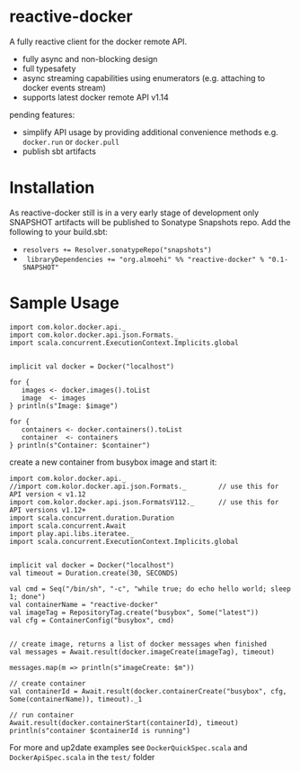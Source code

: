 reactive-docker
===============

A fully reactive client for the docker remote API.


* fully async and non-blocking design
* full typesafety
* async streaming capabilities using enumerators (e.g. attaching to docker events stream)
* supports latest docker remote API v1.14

pending features:

* simplify API usage by providing additional convenience methods e.g. ``docker.run`` or ``docker.pull``
* publish sbt artifacts

Installation
=============
As reactive-docker still is in a very early stage of development only SNAPSHOT artifacts will be published to Sonatype Snapshots repo. 
Add the following to your build.sbt:

* ```resolvers += Resolver.sonatypeRepo("snapshots")```
* ``` libraryDependencies += "org.almoehi" %% "reactive-docker" % "0.1-SNAPSHOT"```

Sample Usage
==================
```
import com.kolor.docker.api._
import com.kolor.docker.api.json.Formats._
import scala.concurrent.ExecutionContext.Implicits.global


implicit val docker = Docker("localhost")

for {
   images <- docker.images().toList
   image  <- images
} println(s"Image: $image")

for {
   containers <- docker.containers().toList
   container  <- containers
} println(s"Container: $container")

```

create a new container from busybox image and start it:

```
import com.kolor.docker.api._
//import com.kolor.docker.api.json.Formats._		// use this for API version < v1.12
import com.kolor.docker.api.json.FormatsV112._		// use this for API versions v1.12+
import scala.concurrent.duration.Duration
import scala.concurrent.Await
import play.api.libs.iteratee._
import scala.concurrent.ExecutionContext.Implicits.global


implicit val docker = Docker("localhost")
val timeout = Duration.create(30, SECONDS)

val cmd = Seq("/bin/sh", "-c", "while true; do echo hello world; sleep 1; done")
val containerName = "reactive-docker"
val imageTag = RepositoryTag.create("busybox", Some("latest"))
val cfg = ContainerConfig("busybox", cmd)


// create image, returns a list of docker messages when finished
val messages = Await.result(docker.imageCreate(imageTag), timeout)

messages.map(m => println(s"imageCreate: $m"))

// create container
val containerId = Await.result(docker.containerCreate("busybox", cfg, Some(containerName)), timeout)._1

// run container
Await.result(docker.containerStart(containerId), timeout)
println(s"container $containerId is running")
```


For more and up2date examples see ``DockerQuickSpec.scala`` and ``DockerApiSpec.scala`` in the ``test/`` folder
